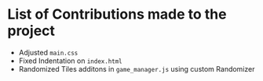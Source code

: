# List of Contributions made to the project
* Adjusted `main.css`
* Fixed Indentation on `index.html`
* Randomized Tiles additons in `game_manager.js` using custom Randomizer
